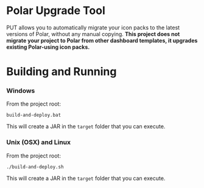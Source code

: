 # Polar Upgrade Tool

PUT allows you to automatically migrate your icon packs to the latest versions of Polar, without any manual copying. **This project does not migrate your project to Polar from other dashboard templates, it upgrades existing Polar-using icon packs.**

# Building and Running

### Windows

From the project root:

```Gradle
build-and-deploy.bat
```

This will create a JAR in the `target` folder that you can execute.

### Unix (OSX) and Linux

From the project root:

```Gradle
./build-and-deploy.sh
```

This will create a JAR in the `target` folder that you can execute.
